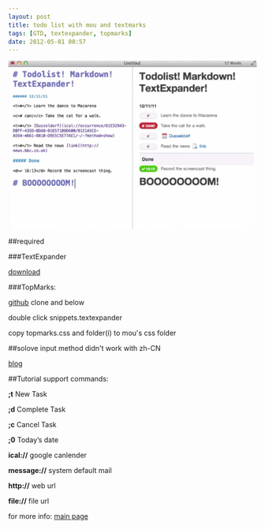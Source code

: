 ```yaml
---
layout: post
title: todo list with mou and textmarks
tags: [GTD, textexpander, topmarks]
date: 2012-05-01 00:57
---
```


![KISS](/photos/topmarks.jpg)

##required

###TextExpander

[download](http://smilesoftware.com/TextExpander/)

###TopMarks: 

[github](https://github.com/stuart36deg/TopMarks) clone and below

double click snippets.textexpander

copy topmarks.css and folder(i) to mou's css folder

##solove input method didn't work with zh-CN

[blog](http://blog.smilesoftware.com/2011/10/25/textexpander-3-3-4-and-japanese-chinese-etc-input-methods/)

##Tutorial
support commands:

__;t__ New Task

__;d__ Complete Task	

__;c__ Cancel Task	

__;0__ Today’s date	

__ical://__ google canlender

__message://__ system default mail

__http://__ web url

__file://__ file url

for more info: [main page][1]

[1]: http://mrfrisby.com/topmarks/index
